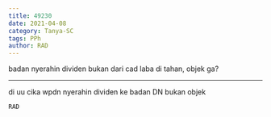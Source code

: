 ```yaml
---
title: 49230
date: 2021-04-08
category: Tanya-SC
tags: PPh
author: RAD
---
```


badan nyerahin dividen bukan dari cad laba di tahan, objek ga?

---

di uu cika wpdn nyerahin dividen ke badan DN bukan objek

`RAD`
